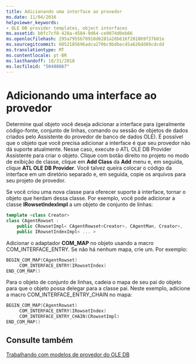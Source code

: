 ```yaml
---
title: Adicionando uma interface ao provedor
ms.date: 11/04/2016
helpviewer_keywords:
- OLE DB provider templates, object interfaces
ms.assetid: b0fc7cf8-428a-4584-9d64-ce9074d0eb66
ms.openlocfilehash: 295a7955b78918d6281a28b616f201869f37b01e
ms.sourcegitcommit: 6052185696adca270bc9bdbec45a626dd89cdcdd
ms.translationtype: MT
ms.contentlocale: pt-BR
ms.lasthandoff: 10/31/2018
ms.locfileid: "50488667"
---
```

# <a name="adding-an-interface-to-your-provider"></a>Adicionando uma interface ao provedor

Determine qual objeto você deseja adicionar a interface para (geralmente código-fonte, conjunto de linhas, comando ou sessão de objetos de dados criados pelo Assistente do provedor de banco de dados OLE). É possível que o objeto que você precisa adicionar a interface é que seu provedor não dá suporte atualmente. Nesse caso, execute o ATL OLE DB Provider Assistente para criar o objeto. Clique com botão direito no projeto no modo de exibição de classe, clique em **Add Class** da **Add** menu e, em seguida, clique **ATL OLE DB Provider**. Você talvez queira colocar o código da interface em um diretório separado e, em seguida, copie os arquivos para seu projeto de provedor.

Se você criou uma nova classe para oferecer suporte à interface, tornar o objeto que herdam dessa classe. Por exemplo, você pode adicionar a classe **IRowsetIndexImpl** a um objeto de conjunto de linhas:

```cpp
template <class Creator>
class CAgentRowset :
    public CRowsetImpl< CAgentRowset<Creator>, CAgentMan, Creator>,
    public IRowsetIndexImpl< ... >
```

Adicionar o adaptador **COM_MAP** no objeto usando a macro COM_INTERFACE_ENTRY. Se não há nenhum mapa, crie um. Por exemplo:

```cpp
BEGIN_COM_MAP(CAgentRowset)
     COM_INTERFACE_ENTRY(IRowsetIndex)
END_COM_MAP()
```

Para o objeto de conjunto de linhas, cadeia o mapa de seu pai do objeto para que o objeto possa delegar para a classe pai. Neste exemplo, adicione a macro COM_INTERFACE_ENTRY_CHAIN no mapa:

```cpp
BEGIN_COM_MAP(CAgentRowset)
     COM_INTERFACE_ENTRY(IRowsetIndex)
     COM_INTERFACE_ENTRY_CHAIN(CRowsetImpl)
END_COM_MAP()
```

## <a name="see-also"></a>Consulte também

[Trabalhando com modelos de provedor do OLE DB](../../data/oledb/working-with-ole-db-provider-templates.md)